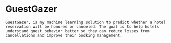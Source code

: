 # GuestGazer

`GuestGazer, is my machine learning solution to predict whether a hotel reservation will be honored or canceled. The goal is to help hotels understand guest behavior better so they can reduce losses from cancellations and improve their booking management.`
